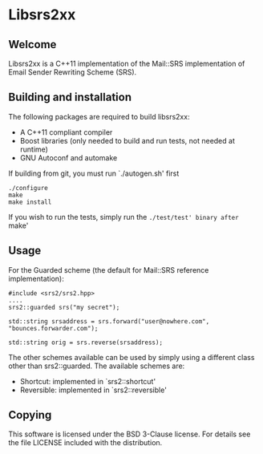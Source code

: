 # Libsrs2xx

## Welcome

Libsrs2xx is a C++11 implementation of the Mail::SRS implementation of Email
Sender Rewriting Scheme (SRS).

## Building and installation

The following packages are required to build libsrs2xx:

- A C++11 compliant compiler
- Boost libraries (only needed to build and run tests, not needed at runtime)
- GNU Autoconf and automake

If building from git, you must run `./autogen.sh' first

```
./configure
make
make install
```

If you wish to run the tests, simply run the `./test/test' binary after `make'

## Usage

For the Guarded scheme (the default for Mail::SRS reference implementation):

```
#include <srs2/srs2.hpp>
....
srs2::guarded srs("my secret");

std::string srsaddress = srs.forward("user@nowhere.com", "bounces.forwarder.com");

std::string orig = srs.reverse(srsaddress);
```

The other schemes available can be used by simply using a different class other
than srs2::guarded.  The available schemes are:

  - Shortcut: implemented in `srs2::shortcut'
  - Reversible: implemented in `srs2::reversible'

## Copying

This software is licensed under the BSD 3-Clause license.  For details see the
file LICENSE included with the distribution.

